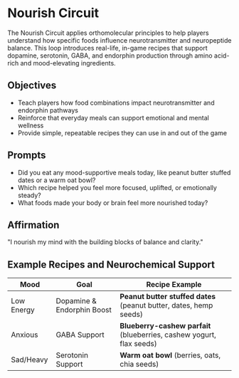 # Nourish Circuit

The Nourish Circuit applies orthomolecular principles to help players understand how specific foods influence neurotransmitter and neuropeptide balance. This loop introduces real-life, in-game recipes that support dopamine, serotonin, GABA, and endorphin production through amino acid-rich and mood-elevating ingredients.

## Objectives
- Teach players how food combinations impact neurotransmitter and endorphin pathways
- Reinforce that everyday meals can support emotional and mental wellness
- Provide simple, repeatable recipes they can use in and out of the game

## Prompts
- Did you eat any mood-supportive meals today, like peanut butter stuffed dates or a warm oat bowl?
- Which recipe helped you feel more focused, uplifted, or emotionally steady?
- What foods made your body or brain feel more nourished today?

## Affirmation
"I nourish my mind with the building blocks of balance and clarity."

## Example Recipes and Neurochemical Support

| Mood        | Goal                        | Recipe Example |
|-------------|-----------------------------|----------------|
| Low Energy  | Dopamine & Endorphin Boost  | **Peanut butter stuffed dates** (peanut butter, dates, hemp seeds) |
| Anxious     | GABA Support                | **Blueberry-cashew parfait** (blueberries, cashew yogurt, flax seeds) |
| Sad/Heavy   | Serotonin Support           | **Warm oat bowl** (berries, oats, chia seeds) |

